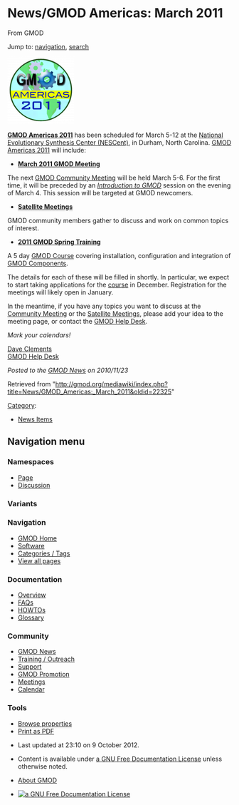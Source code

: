 <div id="mw-page-base" class="noprint">

</div>

<div id="mw-head-base" class="noprint">

</div>

<div id="content" class="mw-body" role="main">

<span id="top"></span>

<div id="mw-js-message" style="display:none;">

</div>



# <span dir="auto">News/GMOD Americas: March 2011</span>

<div id="bodyContent">

<div id="siteSub">

From GMOD

</div>

<div id="contentSub">

</div>

<div id="jump-to-nav" class="mw-jump">

Jump to: [navigation](#mw-navigation), [search](#p-search)

</div>

<div id="mw-content-text" class="mw-content-ltr" lang="en" dir="ltr">

<div class="floatright">

[<img
src="../../mediawiki/images/thumb/1/1b/GMODAmericas2011Logo.jpg/150px-GMODAmericas2011Logo.jpg.png"
srcset="../../mediawiki/images/thumb/1/1b/GMODAmericas2011Logo.jpg/225px-GMODAmericas2011Logo.jpg.png 1.5x, ../../mediawiki/images/thumb/1/1b/GMODAmericas2011Logo.jpg/300px-GMODAmericas2011Logo.jpg.png 2x"
width="150" height="150" alt="GMOD Americas 2011" />](../GMOD_Americas_2011 "GMOD Americas 2011")

</div>

**[GMOD Americas 2011](../GMOD_Americas_2011 "GMOD Americas 2011")** has
been scheduled for March 5-12 at the
<a href="http://www.nescent.org/" class="external text"
rel="nofollow">National Evolutionary Synthesis Center (NESCent)</a>, in
Durham, North Carolina. [GMOD Americas
2011](../GMOD_Americas_2011 "GMOD Americas 2011") will include:

- **[March 2011 GMOD
  Meeting](../March_2011_GMOD_Meeting "March 2011 GMOD Meeting")**

The next [GMOD Community Meeting](../Meetings "Meetings") will be held
March 5-6. For the first time, it will be preceded by an *[Introduction
to
GMOD](../March_2011_GMOD_Meeting#Friday:_Introduction_to_GMOD "March 2011 GMOD Meeting")*
session on the evening of March 4. This session will be targeted at GMOD
newcomers.

- **[Satellite
  Meetings](../Satellite_Meetings_-_GMOD_Americas_2011 "Satellite Meetings - GMOD Americas 2011")**

GMOD community members gather to discuss and work on common topics of
interest.

- **[2011 GMOD Spring
  Training](../2011_GMOD_Spring_Training "2011 GMOD Spring Training")**

A 5 day <a href="../GMOD_Summer_School" class="mw-redirect"
title="GMOD Summer School">GMOD Course</a> covering installation,
configuration and integration of [GMOD
Components](../GMOD_Components "GMOD Components").

The details for each of these will be filled in shortly. In particular,
we expect to start taking applications for the
[course](../2011_GMOD_Spring_Training "2011 GMOD Spring Training") in
December. Registration for the meetings will likely open in January.

In the meantime, if you have any topics you want to discuss at the
[Community
Meeting](../March_2011_GMOD_Meeting "March 2011 GMOD Meeting") or the
[Satellite
Meetings](../Satellite_Meetings_-_GMOD_Americas_2011 "Satellite Meetings - GMOD Americas 2011"),
please add your idea to the meeting page, or contact the
<a href="mailto:htlp@gmod.org" class="external text" rel="nofollow">GMOD
Help Desk</a>.

*Mark your calendars!*

[Dave Clements](../User:Clements "User:Clements")  
[GMOD Help Desk](../GMOD_Help_Desk "GMOD Help Desk")

  

<div class="newsfooter">

*Posted to the [GMOD News](../GMOD_News "GMOD News") on 2010/11/23*

</div>

</div>

<div class="printfooter">

Retrieved from
"<http://gmod.org/mediawiki/index.php?title=News/GMOD_Americas:_March_2011&oldid=22325>"

</div>

<div id="catlinks" class="catlinks">

<div id="mw-normal-catlinks" class="mw-normal-catlinks">

[Category](../Special:Categories "Special:Categories"):

- [News Items](../Category:News_Items "Category:News Items")

</div>

</div>

<div class="visualClear">

</div>

</div>

</div>

<div id="mw-navigation">

## Navigation menu

<div id="mw-head">



<div id="left-navigation">

<div id="p-namespaces" class="vectorTabs" role="navigation"
aria-labelledby="p-namespaces-label">

### Namespaces

- <span id="ca-nstab-main"><a href="GMOD_Americas:_March_2011" accesskey="c"
  title="View the content page [c]">Page</a></span>
- <span id="ca-talk"><a
  href="http://gmod.org/mediawiki/index.php?title=Talk:News/GMOD_Americas:_March_2011&amp;action=edit&amp;redlink=1"
  accesskey="t"
  title="Discussion about the content page [t]">Discussion</a></span>

</div>

<div id="p-variants" class="vectorMenu emptyPortlet" role="navigation"
aria-labelledby="p-variants-label">

### 

### Variants[](#)

<div class="menu">

</div>

</div>

</div>

<div id="right-navigation">





</div>



</div>

</div>

</div>

<div id="mw-panel">

<div id="p-logo" role="banner">

<a href="../Main_Page"
style="background-image: url(../../images/GMOD-cogs.png);"
title="Visit the main page"></a>

</div>

<div id="p-Navigation" class="portal" role="navigation"
aria-labelledby="p-Navigation-label">

### Navigation

<div class="body">

- <span id="n-GMOD-Home">[GMOD Home](../Main_Page)</span>
- <span id="n-Software">[Software](../GMOD_Components)</span>
- <span id="n-Categories-.2F-Tags">[Categories /
  Tags](../Categories)</span>
- <span id="n-View-all-pages">[View all
  pages](../Special:AllPages)</span>

</div>

</div>

<div id="p-Documentation" class="portal" role="navigation"
aria-labelledby="p-Documentation-label">

### Documentation

<div class="body">

- <span id="n-Overview">[Overview](../Overview)</span>
- <span id="n-FAQs">[FAQs](../Category:FAQ)</span>
- <span id="n-HOWTOs">[HOWTOs](../Category:HOWTO)</span>
- <span id="n-Glossary">[Glossary](../Glossary)</span>

</div>

</div>

<div id="p-Community" class="portal" role="navigation"
aria-labelledby="p-Community-label">

### Community

<div class="body">

- <span id="n-GMOD-News">[GMOD News](../GMOD_News)</span>
- <span id="n-Training-.2F-Outreach">[Training /
  Outreach](../Training_and_Outreach)</span>
- <span id="n-Support">[Support](../Support)</span>
- <span id="n-GMOD-Promotion">[GMOD Promotion](../GMOD_Promotion)</span>
- <span id="n-Meetings">[Meetings](../Meetings)</span>
- <span id="n-Calendar">[Calendar](../Calendar)</span>

</div>

</div>

<div id="p-tb" class="portal" role="navigation"
aria-labelledby="p-tb-label">

### Tools

<div class="body">


- <span id="t-smwbrowselink"><a href="../Special:Browse/News-2FGMOD_Americas:_March_2011"
  rel="smw-browse">Browse properties</a></span>
- <span id="t-pdf">[Print as
  PDF](http://gmod.org/mediawiki/index.php?title=Special:PdfPrint&page=News/GMOD_Americas:_March_2011)</span>

</div>

</div>

</div>

</div>

<div id="footer" role="contentinfo">

- <span id="footer-info-lastmod">Last updated at 23:10 on 9 October
  2012.</span>
<!-- - <span id="footer-info-viewcount">7,201 page views.</span> -->
- <span id="footer-info-copyright">Content is available under
  <a href="http://www.gnu.org/licenses/fdl-1.3.html" class="external"
  rel="nofollow">a GNU Free Documentation License</a> unless otherwise
  noted.</span>

<!-- -->

- <span id="footer-places-about">[About
  GMOD](../GMOD:About "GMOD:About")</span>

<!-- -->

- <span id="footer-copyrightico">[<img src="http://www.gnu.org/graphics/gfdl-logo-small.png" width="88"
  height="31" alt="a GNU Free Documentation License" />](http://www.gnu.org/licenses/fdl-1.3.html)</span>


<div style="clear:both">

</div>

</div>
